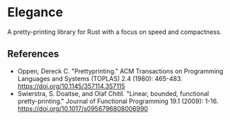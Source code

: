 # Elegance

A pretty-printing library for Rust with a focus on speed and compactness.

## References

- Oppen, Dereck C. "Prettyprinting." ACM Transactions on Programming Languages and Systems (TOPLAS) 2.4 (1980): 465-483. <https://doi.org/10.1145/357114.357115>
- Swierstra, S. Doaitse, and Olaf Chitil. "Linear, bounded, functional pretty-printing." Journal of Functional Programming 19.1 (2009): 1-16. <https://doi.org/10.1017/s0956796808006990>
